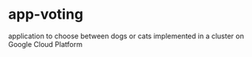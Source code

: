 # app-voting

application to choose between dogs or cats implemented in a cluster on Google Cloud Platform
